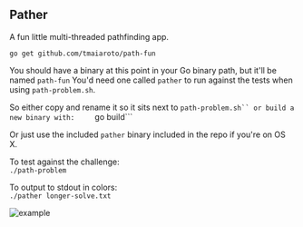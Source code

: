 Pather
----------

A fun little multi-threaded pathfinding app.

```go get github.com/tmaiaroto/path-fun```

You should have a binary at this point in your Go binary path, but it'll be named ```path-fun``` 
You'd need one called ```pather``` to run against the tests when using ```path-problem.sh```.

So either copy and rename it so it sits next to ```path-problem.sh`` or build a new binary with:    
```go build```

Or just use the included ```pather``` binary included in the repo if you're on OS X.

To test against the challenge:    
```./path-problem```

To output to stdout in colors:    
```./pather longer-solve.txt```

![example](solved.png)
